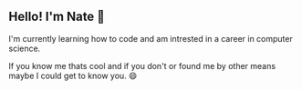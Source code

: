 ## Hello! I'm Nate 👋
I'm currently learning how to code and am intrested in a career in computer science.

If you know me thats cool and if you don't or found me by other means maybe I could get to know you. 😄


<!--
**simpli-cursed/simpli-cursed** is a ✨ _special_ ✨ repository because its `README.md` (this file) appears on your GitHub profile.

Here are some ideas to get you started:

- 🔭 I’m currently working on ...
- 🌱 I’m currently learning ...
- 👯 I’m looking to collaborate on ...
- 🤔 I’m looking for help with ...
- 💬 Ask me about ...
- 📫 How to reach me: ...
- 😄 Pronouns: ...
- ⚡ Fun fact: ...
-->

